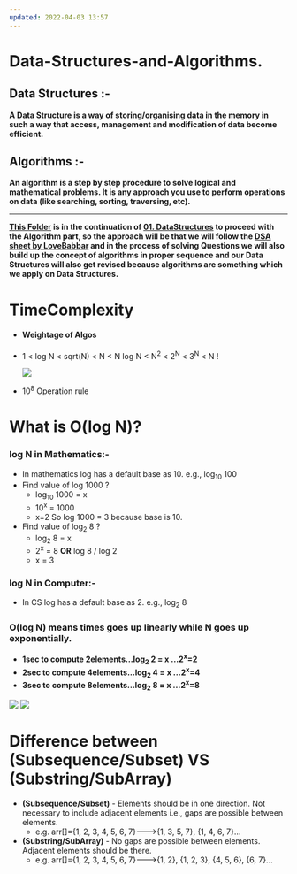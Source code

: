 ```yaml
---
updated: 2022-04-03 13:57
---
```

# **Data-Structures-and-Algorithms.**

## **Data Structures :-**

 **A Data Structure is a way of storing/organising data in the memory in such a way that access, management and modification of data become efficient.**

## **Algorithms :-**

 **An algorithm is a step by step procedure to solve logical and mathematical problems. It is any approach you use to perform operations on data (like searching, sorting, traversing, etc).**

<hr>

**[This Folder](./) is in the continuation of [01. DataStructures](../01.%20DataStructures) to proceed with the Algorithm part, so the approach will be that we will follow the [DSA sheet by LoveBabbar](https://docs.google.com/spreadsheets/d/1xMmQhRGXovrudJM4gix0P18-PJ7TpKNEjp6I26Ckp9E/edit#gid=1655163686) and in the process of solving Questions we will also build up the concept of algorithms in proper sequence and our Data Structures will also get revised because algorithms are something which we apply on Data Structures.**



# **TimeComplexity**

-  #### Weightage of Algos
-  
    1 < log N < sqrt(N) < N < N log N < N<sup>2</sup> < 2<sup>N</sup> < 3<sup>N</sup> < N !
    

  ![](https://codeforces.com/predownloaded/83/0d/830da2701ec5d3baacbea1af54eb16a4021abf6b.jpg)
-  10<sup>8</sup> Operation rule





# What is O(log N)?

### log N in Mathematics:-

- In mathematics log has a default base as 10. e.g., log<sub>10</sub> 100
- Find value of log 1000 ?
  - log<sub>10</sub> 1000 = x
  - 10<sup>x</sup> = 1000
  - x=2
    So log 1000 = 3 because base is 10.
- Find value of log<sub>2</sub> 8 ?
  - log<sub>2</sub> 8 = x
  - 2<sup>x</sup> = 8 **OR** log 8 / log 2
  - x = 3

### log N in Computer:-

- In CS log has a default base as 2. e.g., log<sub>2</sub> 8

### O(log N) means times goes up linearly while N goes up exponentially.

- **1sec to compute 2elements...log<sub>2</sub> 2 = x ...2<sup>x</sup>=2**
- **2sec to compute 4elements...log<sub>2</sub> 4 = x ...2<sup>x</sup>=4**
- **3sec to compute 8elements...log<sub>2</sub> 8 = x ...2<sup>x</sup>=8**

![](https://i.ibb.co/nPzw2nY/image.png)
![](https://i.ibb.co/xCH9sSC/image.png)








# Difference between (Subsequence/Subset) **VS** (Substring/SubArray)

- **(Subsequence/Subset)** - Elements should be in one direction. Not necessary to include adjacent elements i.e., gaps are possible between elements.
  - e.g. arr[]={1, 2, 3, 4, 5, 6, 7}--->{1, 3, 5, 7}, {1, 4, 6, 7}...
- **(Substring/SubArray)** - No gaps are possible between elements. Adjacent elements should be there.
  - e.g. arr[]={1, 2, 3, 4, 5, 6, 7}--->{1, 2}, {1, 2, 3}, {4, 5, 6}, {6, 7}...
